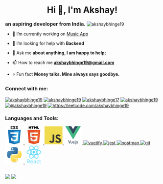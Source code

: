 <h1 align="center">Hi 👋, I'm Akshay! </h1>
<h3 align="center" style="display: inline"> an aspiring developer from India.</h3>
<span align="inline"> <img src="https://komarev.com/ghpvc/?username=akshaybhinge19&label=Profile%20views&color=0e75b6&style=flat" alt="akshaybhinge19" /> </span> 


- 🔭 I’m currently working on [Music App](https://github.com/akshaybhinge19/music-app)

- 🤝 I’m looking for help with **Backend**

- 💬 Ask me **about anything, I am happy to help;**

- 📫 How to reach me **akshaybhinge19@gmail.com**

- ⚡ Fun fact **Money talks. Mine always says goodbye.**

<h3 align="left">Connect with me:</h3>
<p align="left">
<a href="https://codepen.io/akshaybhinge19" target="blank"><img align="center" src="https://raw.githubusercontent.com/rahuldkjain/github-profile-readme-generator/master/src/images/icons/Social/codepen.svg" alt="akshaybhinge19" height="45" width="60" /></a>
<a href="https://dev.to/akshaybhinge19" target="blank"><img align="center" src="https://raw.githubusercontent.com/rahuldkjain/github-profile-readme-generator/master/src/images/icons/Social/devto.svg" alt="akshaybhinge19" height="45" width="60" /></a>
<a href="https://linkedin.com/in/akshaybhinge19" target="blank"><img align="center" src="https://raw.githubusercontent.com/rahuldkjain/github-profile-readme-generator/master/src/images/icons/Social/linked-in-alt.svg" alt="akshaybhinge17" height="45" width="60" /></a>
<a href="https://codesandbox.com/akshaybhinge19" target="blank"><img align="center" src="https://raw.githubusercontent.com/rahuldkjain/github-profile-readme-generator/master/src/images/icons/Social/codesandbox.svg" alt="akshaybhinge19" height="45" width="60" /></a>
<a href="https://medium.com/@akshaybhinge19" target="blank"><img align="center" src="https://raw.githubusercontent.com/rahuldkjain/github-profile-readme-generator/master/src/images/icons/Social/medium.svg" alt="@akshaybhinge19" height="45" width="60" /></a>
<a href="https://www.leetcode.com/https://leetcode.com/akshaybhinge19" target="blank"><img align="center" src="https://raw.githubusercontent.com/rahuldkjain/github-profile-readme-generator/master/src/images/icons/Social/leet-code.svg" alt="https://leetcode.com/akshaybhinge19" height="45" width="60" /></a>
</p>

<h3 align="left">Languages and Tools:</h3>

<p align="left"> <a href="https://www.w3schools.com/css/" target="_blank" rel="noreferrer"> <img src="https://raw.githubusercontent.com/devicons/devicon/master/icons/css3/css3-original-wordmark.svg" alt="css3" width="60" height="60"/> </a>  <a href="https://www.w3.org/html/" target="_blank" rel="noreferrer"> <img src="https://raw.githubusercontent.com/devicons/devicon/master/icons/html5/html5-original-wordmark.svg" alt="html5" width="60" height="60"/> </a> <a href="https://developer.mozilla.org/en-US/docs/Web/JavaScript" target="_blank" rel="noreferrer"> <img src="https://raw.githubusercontent.com/devicons/devicon/master/icons/javascript/javascript-original.svg" alt="javascript" width="60" height="60"/> </a> 
 <a href="https://vuejs.org/" target="_blank" rel="noreferrer"> <img src="https://raw.githubusercontent.com/devicons/devicon/master/icons/vuejs/vuejs-original-wordmark.svg" alt="vuejs" width="60" height="60"/> </a> <a href="https://vuetifyjs.com/en/" target="_blank" rel="noreferrer"> <img src="https://bestofjs.org/logos/vuetify.svg" alt="vuetify" width="60" height="60"/> </a>
 <a href="https://jestjs.io" target="_blank" rel="noreferrer"> <img src="https://www.vectorlogo.zone/logos/jestjsio/jestjsio-icon.svg" alt="jest" width="60" height="60"/> </a> <a href="https://postman.com" target="_blank" rel="noreferrer"> <img src="https://www.vectorlogo.zone/logos/getpostman/getpostman-icon.svg" alt="postman" width="60" height="60"/> </a> 
 <a href="https://git-scm.com/" target="_blank" rel="noreferrer"> <img src="https://www.vectorlogo.zone/logos/git-scm/git-scm-icon.svg" alt="git" width="60" height="60"/> </a> <a href="https://www.python.org" target="_blank" rel="noreferrer"> <img src="https://raw.githubusercontent.com/devicons/devicon/master/icons/python/python-original.svg" alt="python" width="60" height="60"/> </a> <a href="https://reactjs.org/" target="_blank" rel="noreferrer"> <img src="https://raw.githubusercontent.com/devicons/devicon/master/icons/react/react-original-wordmark.svg" alt="react" width="60" height="60"/> </a>  </p>
<br/>

<!--</p> <p><img align="left" src="https://github-readme-stats.vercel.app/api/top-langs?username=akshaybhinge19&show_icons=true&locale=en&layout=compact&theme=default#gh-light-mode-only" alt="akshaybhinge19" /></p> -->

<picture>
  <source
    srcset="https://github-readme-stats.vercel.app/api/top-langs?username=akshaybhinge19&show_icons=true&locale=en&layout=compact&theme=dark"
    media="(prefers-color-scheme: dark)"
  />
  <source
    srcset="https://github-readme-stats.vercel.app/api/top-langs?username=akshaybhinge19&show_icons=true&locale=en&layout=compact"
    media="(prefers-color-scheme: light), (prefers-color-scheme: no-preference)"
  />
  <img src="https://github-readme-stats.vercel.app/api/top-langs?username=akshaybhinge19&show_icons=true&locale=en&layout=compact" />
</picture>

<!--<p></p>-->
<!-- <p><img align="left" src="https://github-readme-streak-stats.herokuapp.com/?user=akshaybhinge19&" alt="akshaybhinge19" /></p> -->

<picture>
  <source
    srcset="https://github-readme-streak-stats.herokuapp.com/?user=akshaybhinge19&theme=dark"
    media="(prefers-color-scheme: dark)"
  />
  <source
    srcset="https://github-readme-streak-stats.herokuapp.com/?user=akshaybhinge19"
    media="(prefers-color-scheme: light), (prefers-color-scheme: no-preference)"
  />
  <img src="https://github-readme-streak-stats.herokuapp.com/?user=akshaybhinge19" />
</picture>

<!-- <br/><br/><br/><br/><br/><br/><br/><br/><br/> -->

<!-- <p><img align="left" src="https://github-readme-stats.vercel.app/api?username=akshaybhinge19&show_icons=true&locale=en#gh-light-mode-only" alt="akshaybhinge19" /></p> -->

<!--<picture>
  <source
    srcset="https://github-readme-stats.vercel.app/api?username=akshaybhinge19&show_icons=true&theme=dark"
    media="(prefers-color-scheme: dark)"
  />
  <source
    srcset="https://github-readme-stats.vercel.app/api?username=akshaybhinge19&show_icons=true"
    media="(prefers-color-scheme: light), (prefers-color-scheme: no-preference)"
  />
  <img src="https://github-readme-stats.vercel.app/api?username=akshaybhinge19&show_icons=true" />
</picture> -->
